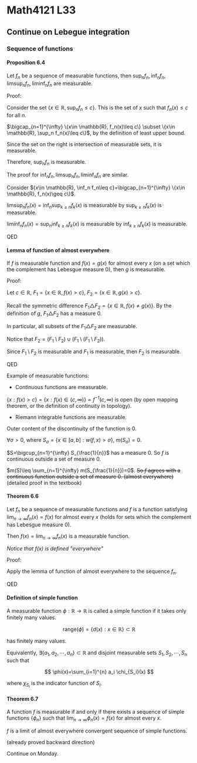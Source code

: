 # Math4121 L33

## Continue on Lebegue integration

### Sequence of functions

#### Proposition 6.4

Let $f_n$ be a sequence of measurable functions, then $\sup_n f_n,\inf_n f_n, \limsup_n f_n, \liminf_n f_n$ are measurable.

Proof:

Consider the set $\{x\in \mathbb{R}, \sup_n f_n\leq c\}$.
This is the set of $x$ such that $f_n(x)\leq c$ for all $n$.

$\bigcap_{n=1}^{\infty} \{x\in \mathbb{R}, f_n(x)\leq c\} \subset \{x\in \mathbb{R}, \sup_n f_n(x)\leq c\}$, by the definition of least upper bound.

Since the set on the right is intersection of measurable sets, it is measurable.

Therefore, $\sup_n f_n$ is measurable.

The proof for $\inf_n f_n, \limsup_n f_n, \liminf_n f_n$ are similar.

Consider ${x\in \mathbb{R}, \inf_n f_n\leq c}=\bigcap_{n=1}^{\infty} \{x\in \mathbb{R}, f_n(x)\geq c\}$.

$\limsup_n f_n(x)=\inf_n \sup_{k\geq n} f_k(x)$ is measurable by $\sup_{k\geq n} f_k(x)$ is measurable.

$\liminf_n f_n(x)=\sup_n \inf_{k\geq n} f_k(x)$ is measurable by $\inf_{k\geq n} f_k(x)$ is measurable.

QED

#### Lemma of function of almost everywhere

If $f$ is measurable function and $f(x)=g(x)$ for almost every $x$ (on a set which the complement has Lebesgue measure $0$), then $g$ is measurable.

Proof:

Let $c\in \mathbb{R}$, $F_1=\{x\in \mathbb{R}, f(x)>c\}$, $F_2=\{x\in \mathbb{R}, g(x)>c\}$.

Recall the symmetric difference $F_1\triangle F_2=\{x\in \mathbb{R}, f(x)\neq g(x)\}$. By the definition of $g$, $F_1\triangle F_2$ has a measure $0$.

In particular, all subsets of the $F_1\triangle F_2$ are measurable.

Notice that $F_2=(F_1\setminus F_2)\cup (F_1\setminus (F_1\setminus F_2))$.

Since $F_1\setminus F_2$ is measurable and $F_1$ is measurable, then $F_2$ is measurable.

QED

Example of measurable functions:

- Continuous functions are measurable.

$\{x:f(x)>c\}=\{x:f(x)\in (c,\infty)\}=f^{-1}(c,\infty)$ is open (by open mapping theorem, or the definition of continuity in topology).

- Riemann integrable functions are measurable.

Outer content of the discontinuity of the function is $0$.

$\forall \sigma>0$, where $S_\sigma=\{x\in [a,b]: w(f,x)>\sigma\}$, $m(S_\sigma)=0$.

$S=\bigcup_{n=1}^{\infty} S_{\frac{1}{n}}$ has a measure $0$. So $f$ is continuous outside a set of measure $0$.

$m(S)\leq \sum_{n=1}^{\infty} m(S_{\frac{1}{n}})=0$. ~~So $f$ agrees with a continuous function outside a set of measure $0$. (almost everywhere)~~ (detailed proof in the textbook)

#### Theorem 6.6

Let $f_n$ be a sequence of measurable functions and $f$ is a function satisfying $\lim_{n\to\infty} f_n(x)=f(x)$ for almost every $x$ (holds for sets which the complement has Lebesgue measure $0$).

Then $f(x)=\lim_{n\to\infty} f_n(x)$ is a measurable function.

_Notice that $f(x)$ is defined "everywhere"_

Proof:

Apply the lemma of function of almost everywhere to the sequence $f_n$.

QED

#### Definition of simple function

A measurable function $\phi:\mathbb{R}\to\mathbb{R}$ is called a simple function if it takes only finitely many values.

$$
\text{range}(\phi)=\{d(x):x\in \mathbb{R}\}\subset \mathbb{R}
$$

has finitely many values.

Equivalently, $\exists \{a_1,a_2,\cdots,a_n\}\subset \mathbb{R}$ and disjoint measurable sets $S_1,S_2,\cdots,S_n$ such that

$$
\phi(x)=\sum_{i=1}^{n} a_i \chi_{S_i}(x)
$$

where $\chi_{S_i}$ is the indicator function of $S_i$.

#### Theorem 6.7

A function $f$ is measurable if and only if there exists a sequence of simple functions $\{\phi_n\}$ such that $\lim_{n\to\infty} \phi_n(x)=f(x)$ for almost every $x$.

$f$ is a limit of almost everywhere convergent sequence of simple functions.

(already proved backward direction)

Continue on Monday.

